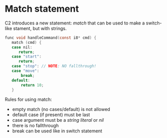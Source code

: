 
# Match statement

C2 introduces a new statement: *match* that can be used to
make a switch-like stament, but with strings.

```c
func void handleCommand(const i8* cmd) {
   match (cmd) {
   case nil:
      return;
   case "start":
      return;
   case "stop": // NOTE: NO fallthrough!
   case "move":
       break;
   default:
       return 10;
   }
```

Rules for using match:

* empty match (no cases/default) is not allowed
* default case (if present) must be last
* case argument must be a *string literal* or *nil*
* there is no fallthrough
* break can be used like in switch statement


